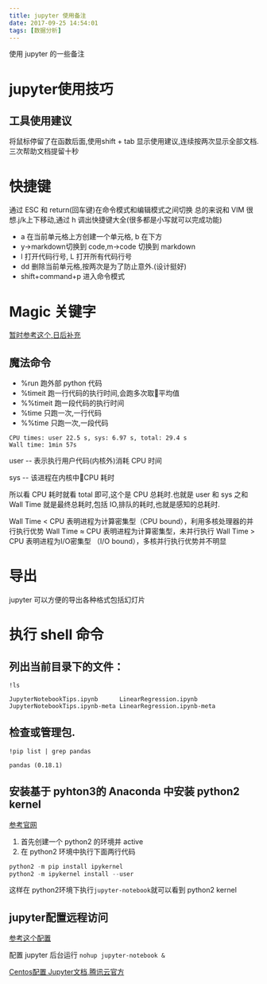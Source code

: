 ```yaml
---
title: jupyter 使用备注
date: 2017-09-25 14:54:01
tags: [数据分析]
---
```


使用 jupyter 的一些备注<!--more-->

# jupyter使用技巧

## 工具使用建议

 将鼠标停留了在函数后面,使用shift + tab 显示使用建议,连续按两次显示全部文档.三次帮助文档提留十秒

# 快捷键

通过 ESC 和 return(回车键)在命令模式和编辑模式之间切换
总的来说和 VIM 很想.j/k上下移动,通过 h 调出快捷键大全(很多都是小写就可以完成功能)

-   a 在当前单元格上方创建一个单元格, b 在下方
-   y->markdown切换到 code,m->code 切换到 markdown
-   l 打开代码行号, L 打开所有代码行号
-   dd 删除当前单元格,按两次是为了防止意外.(设计挺好)
-   shift+command+p 进入命令模式

# Magic 关键字

[暂时参考这个,日后补充](https://classroom.udacity.com/nanodegrees/nd002-cn-basic/parts/084fcc90-54f8-4d13-9e97-ce8e80e74ae1/modules/e95ca0b1-2716-4f45-bf4b-781653e885e5/lessons/b15ba0a2-015d-4c5a-87ae-9efba2cabb43/concepts/256cdd36-17d4-442a-a033-7c64ce83f7f8)

## 魔法命令

- %run  跑外部 python 代码
- %timeit 跑一行代码的执行时间,会跑多次取平均值
- %%timeit 跑一段代码的执行时间
- %time 只跑一次,一行代码
- %%time 只跑一次,一段代码

```text
CPU times: user 22.5 s, sys: 6.97 s, total: 29.4 s
Wall time: 1min 57s
```

user -- 表示执行用户代码(内核外)消耗 CPU 时间

sys  -- 该进程在内核中CPU 耗时

所以看 CPU 耗时就看 total 即可,这个是 CPU 总耗时.也就是 user 和 sys 之和
Wall Time 就是最终总耗时,包括 IO,排队的耗时,也就是感知的总耗时.

Wall Time < CPU  表明进程为计算密集型（CPU bound），利用多核处理器的并行执行优势
Wall Time ≈ CPU  表明进程为计算密集型，未并行执行
Wall Time > CPU  表明进程为I/O密集型 （I/O bound），多核并行执行优势并不明显

# 导出

jupyter 可以方便的导出各种格式包括幻灯片

# 执行 shell 命令

## 列出当前目录下的文件：

`!ls`

    JupyterNotebookTips.ipynb      LinearRegression.ipynb
    JupyterNotebookTips.ipynb-meta LinearRegression.ipynb-meta

## 检查或管理包.

`!pip list | grep pandas`

    pandas (0.18.1)

## 安装基于 pyhton3的 Anaconda 中安装 python2 kernel

[参考官网](http://ipython.readthedocs.io/en/stable/install/kernel_install.html)
1. 首先创建一个 python2 的环境并 active
2. 在 python2 环境中执行下面两行代码

```python
python2 -m pip install ipykernel
python2 -m ipykernel install --user
```

这样在 python2环境下执行`jupyter-notebook`就可以看到 python2 kernel

## jupyter配置远程访问

[参考这个配置](https://blog.csdn.net/simple_the_best/article/details/77005400)

配置 jupyter 后台运行
`nohup jupyter-notebook &`

[Centos配置 Jupyter文档,腾讯云官方](https://cloud.tencent.com/developer/labs/lab/10201)
